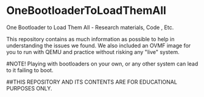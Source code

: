 # OneBootloaderToLoadThemAll
One Bootloader to Load Them All - Research materials, Code , Etc.

This repository contains as much information as possible to help in understanding the issues we found.
We also included an OVMF image for you to run with QEMU and practice without risking any "live" system.

#NOTE!
Playing with bootloaders on your own, or any other system can lead to it failing to boot.

##THIS REPOSITORY AND ITS CONTENTS ARE FOR EDUCATIONAL PURPOSES ONLY.

